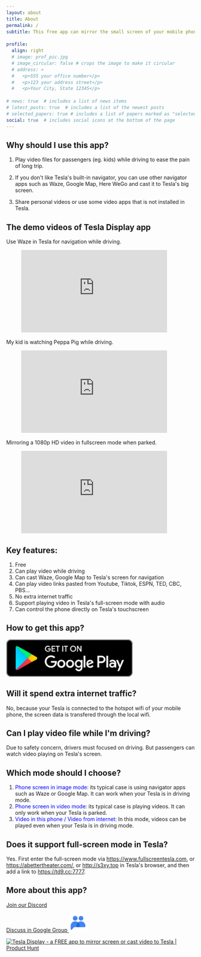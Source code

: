 ```yaml
---
layout: about
title: About
permalink: /
subtitle: This free app can mirror the small screen of your mobile phone to the big screen of your Tesla while driving.

profile:
  align: right
  # image: prof_pic.jpg
  # image_circular: false # crops the image to make it circular
  # address: >
  #   <p>555 your office number</p>
  #   <p>123 your address street</p>
  #   <p>Your City, State 12345</p>

# news: true  # includes a list of news items
# latest_posts: true  # includes a list of the newest posts
# selected_papers: true # includes a list of papers marked as "selected={true}"
social: true  # includes social icons at the bottom of the page
---
```


## Why should I use this app?

1. Play video files for passengers (eg. kids) while driving to ease the pain of long trip.

2. If you don't like Tesla's built-in navigator, you can use other navigator apps such as Waze, Google Map, Here WeGo and cast it to Tesla's big screen. 

3. Share personal videos or use some video apps that is not installed in Tesla.

## The demo videos of Tesla Display app
Use Waze in Tesla for navigation while driving.
<!-- blank line -->
<figure class="video_container">
  <iframe width="390" height="220" src="https://www.youtube.com/embed/35bMECpF9bQ" frameborder="0" allowfullscreen="true"> </iframe>
</figure>
<!-- blank line -->

My kid is watching Peppa Pig while driving.
<!-- blank line -->
<figure class="video_container">
  <iframe width="390" height="220" src="https://www.youtube.com/embed/Hb4D_IvOjMc" frameborder="0" allowfullscreen="true"> </iframe>
</figure>
<!-- blank line -->

Mirroring a 1080p HD video in fullscreen mode when parked.
<!-- blank line -->
<figure class="video_container">
  <iframe width="390" height="220" src="https://www.youtube.com/embed/PkbfoLHjrvE" frameborder="0" allowfullscreen="true"> </iframe>
</figure>
<!-- blank line -->

## Key features:
1. Free
2. Can play video while driving
3. Can cast Waze, Google Map to Tesla's screen for navigation
4. Can play video links pasted from Youtube, Tiktok, ESPN, TED, CBC, PBS...
5. No extra internet traffic
6. Support playing video in Tesla's full-screen mode with audio
7. Can control the phone directly on Tesla's touchscreen

## How to get this app?
<a href ="https://play.google.com/store/apps/details?id=io.github.blackpill.tesladisplay&referrer=utm_source%3Dgithub%26utm_medium%3Dorganic"><img src="./google-play-badge.svg" height="100px"></a>

## Will it spend extra internet traffic?
No, because your Tesla is connected to the hotspot wifi of your mobile phone, the screen data is transfered through the local wifi. 

## Can I play video file while I'm driving?
Due to safety concern, drivers must focused on driving. But passengers can watch video playing on Tesla's screen.

## Which mode should I choose?
1. <span style="color:blue">Phone screen in image mode</span>: its typical case is using navigator apps such as Waze or Google Map. It can work when your Tesla is in driving mode.
2. <span style="color:blue">Phone screen in video mode</span>: its typical case is playing videos. It can only work when your Tesla is parked.
3. <span style="color:blue">Video in this phone / Video from internet</span>: In this mode, videos can be played even when your Tesla is in driving mode.

## Does it support full-screen mode in Tesla?
Yes. First enter the full-screen mode via https://www.fullscreentesla.com, or https://abettertheater.com/, or http://s3xy.top in Tesla's browser, and then add a link to https://td9.cc:7777.

## More about this app?
<p><a href ="https://discord.gg/Tvbs9uWcN9" target="_blank">Join our Discord</a></p>
<p><a href ="https://groups.google.com/g/tesla-display" target="_blank">Discuss in Google Group <img src="group.png" height=50px></a></p>

<a href="https://www.producthunt.com/products/tesla-display/reviews?utm_source=badge-product_review&utm_medium=badge&utm_souce=badge-tesla&#0045;display" target="_blank"><img src="https://api.producthunt.com/widgets/embed-image/v1/product_review.svg?product_id=543738&theme=light" alt="Tesla&#0032;Display - a&#0032;FREE&#0032;app&#0032;to&#0032;mirror&#0032;screen&#0032;or&#0032;cast&#0032;video&#0032;to&#0032;Tesla | Product Hunt" style="width: 250px; height: 54px;" width="250" height="54" /></a>
